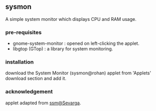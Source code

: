 ## sysmon 

A simple system monitor which displays CPU and RAM usage.

### pre-requisites

- gnome-system-monitor  : opened on left-clicking the applet.
- libgtop (GTop)        : a library for system monitoring.

### installation

download the System Monitor (sysmon@rohan) applet from 'Applets' download section and add it.

### acknowledgement
applet adapted from [ssm@Sevarga](https://github.com/linuxmint/cinnamon-spices-applets/tree/master/ssm%40Severga).
